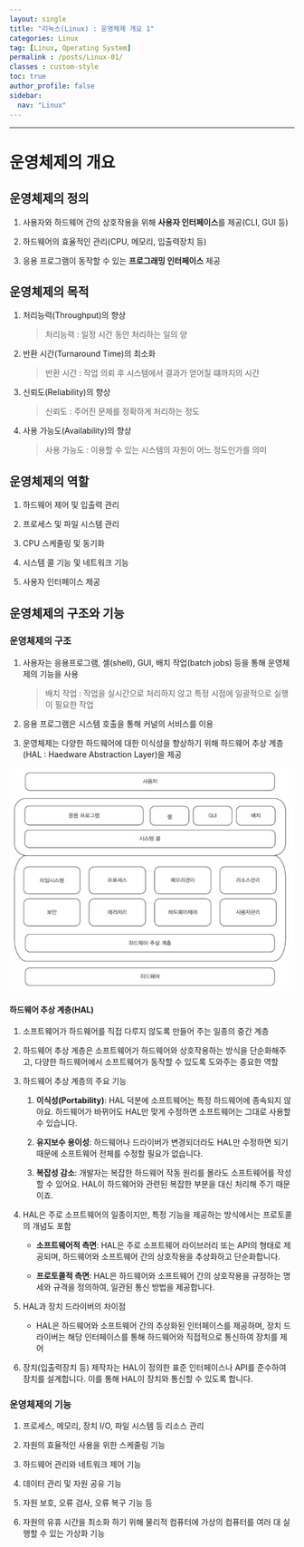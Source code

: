 ```yaml
---
layout: single
title: "리눅스(Linux) : 운영체제 개요 1"
categories: Linux
tag: [Linux, Operating System]
permalink : /posts/Linux-01/
classes : custom-style
toc: true
author_profile: false
sidebar:
  nav: "Linux"
---
```


<hr>

# 운영체제의 개요

## 운영체제의 정의

1. 사용자와 하드웨어 간의 상호작용을 위해 <b>사용자 인터페이스</b>를 제공(CLI, GUI 등)

2. 하드웨어의 효율적인 관리(CPU, 메모리, 입출력장치 등)

3. 응용 프로그램이 동작할 수 있는 <b>프로그래밍 인터페이스</b> 제공

## 운영체제의 목적

1. 처리능력(Throughput)의 향상

    > 처리능력 : 일정 시간 동안 처리하는 일의 양

2. 반환 시간(Turnaround Time)의 최소화

    > 반환 시간 : 작업 의뢰 후 시스템에서 결과가 얻어질 떄까지의 시간

3. 신뢰도(Reliability)의 향상

    > 신뢰도 : 주어진 문제를 정확하게 처리하는 정도

4. 사용 가능도(Availability)의 향상

    > 사용 가능도 : 이용할 수 있는 시스템의 자원이 어느 정도인가를 의미

## 운영체제의 역할

1. 하드웨어 제어 및 입출력 관리

2. 프로세스 및 파일 시스템 관리

3. CPU 스케줄링 및 동기화

4. 시스템 콜 기능 및 네트워크 기능

5. 사용자 인터페이스 제공

## 운영체제의 구조와 기능

<div> </div>

### 운영체제의 구조

1. 사용자는 응용프로그램, 셸(shell), GUI, 배치 작업(batch jobs) 등을 통해 운영체제의 기능을 사용

    > 배치 작업 : 작업을 실시간으로 처리하지 않고 특정 시점에 일괄적으로 실행이 필요한 작업

2. 응용 프로그램은 시스템 호출을 통해 커널의 서비스를 이용

3. 운영체제는 다양한 하드웨어에 대한 이식성을 향상하기 위해 하드웨어 추상 계층(HAL : Haedware Abstraction Layer)을 제공

![image](../../assets/images/Linux/01_OperatingSystem-01.JPG)

#### 하드웨어 추상 계층(HAL)

1. 소프트웨어가 하드웨어를 직접 다루지 않도록 만들어 주는 일종의 중간 계층

2. 하드웨어 추상 계층은 소프트웨어가 하드웨어와 상호작용하는 방식을 단순화해주고, 다양한 하드웨어에서 소프트웨어가 동작할 수 있도록 도와주는 중요한 역할

3. 하드웨어 추상 계층의 주요 기능

    1. **이식성(Portability)**: HAL 덕분에 소프트웨어는 특정 하드웨어에 종속되지 않아요. 하드웨어가 바뀌어도 HAL만 맞게 수정하면 소프트웨어는 그대로 사용할 수 있습니다.

    2. **유지보수 용이성**: 하드웨어나 드라이버가 변경되더라도 HAL만 수정하면 되기 때문에 소프트웨어 전체를 수정할 필요가 없습니다.

    3. **복잡성 감소**: 개발자는 복잡한 하드웨어 작동 원리를 몰라도 소프트웨어를 작성할 수 있어요. HAL이 하드웨어와 관련된 복잡한 부분을 대신 처리해 주기 때문이죠.

4. HAL은 주로 소프트웨어의 일종이지만, 특정 기능을 제공하는 방식에서는 프로토콜의 개념도 포함

    - **소프트웨어적 측면**: HAL은 주로 소프트웨어 라이브러리 또는 API의 형태로 제공되며, 하드웨어와 소프트웨어 간의 상호작용을 추상화하고 단순화합니다.

    - **프로토콜적 측면**: HAL은 하드웨어와 소프트웨어 간의 상호작용을 규정하는 명세와 규격을 정의하여, 일관된 통신 방법을 제공합니다.

5. HAL과 장치 드라이버의 차이점

    - HAL은 하드웨어와 소프트웨어 간의 추상화된 인터페이스를 제공하며, 장치 드라이버는 해당 인터페이스를 통해 하드웨어와 직접적으로 통신하여 장치를 제어

6. 장치(입출력장치 등) 제작자는 HAL이 정의한 표준 인터페이스나 API를 준수하여 장치를 설계합니다. 이를 통해 HAL이 장치와 통신할 수 있도록 합니다.

### 운영체제의 기능

1. 프로세스, 메모리, 장치 I/O, 파일 시스템 등 리소스 관리

2. 자원의 효율적인 사용을 위한 스케줄링 기능

3. 하드웨어 관리와 네트워크 제어 기능

4. 데이터 관리 및 자원 공유 기능

5. 자원 보호, 오류 검사, 오류 복구 기능 등

6. 자원의 유휴 시간을 최소화 하기 위해 물리적 컴퓨터에 가상의 컴퓨터를 여러 대 실행할 수 있는 가상화 기능